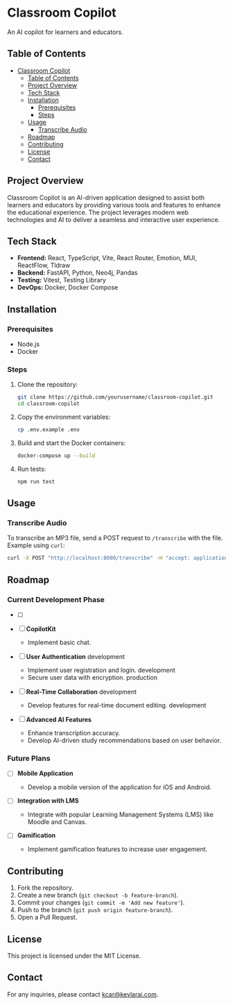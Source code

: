 # Classroom Copilot

An AI copilot for learners and educators.

## Table of Contents

- [Classroom Copilot](#classroom-copilot)
  - [Table of Contents](#table-of-contents)
  - [Project Overview](#project-overview)
  - [Tech Stack](#tech-stack)
  - [Installation](#installation)
    - [Prerequisites](#prerequisites)
    - [Steps](#steps)
  - [Usage](#usage)
    - [Transcribe Audio](#transcribe-audio)
  - [Roadmap](#roadmap)
  - [Contributing](#contributing)
  - [License](#license)
  - [Contact](#contact)

## Project Overview
Classroom Copilot is an AI-driven application designed to assist both learners and educators by providing various tools and features to enhance the educational experience. The project leverages modern web technologies and AI to deliver a seamless and interactive user experience.

## Tech Stack
- **Frontend:** React, TypeScript, Vite, React Router, Emotion, MUI, ReactFlow, Tldraw
- **Backend:** FastAPI, Python, Neo4j, Pandas
- **Testing:** Vitest, Testing Library
- **DevOps:** Docker, Docker Compose

## Installation

### Prerequisites
- Node.js
- Docker

### Steps
1. Clone the repository:
    ```sh
    git clone https://github.com/yourusername/classroom-copilot.git
    cd classroom-copilot
    ```
2. Copy the environment variables:
    ```sh
    cp .env.example .env
    ```
3. Build and start the Docker containers:
    ```sh
    docker-compose up --build
    ```
4. Run tests:
    ```sh
    npm run test
    ```

## Usage
### Transcribe Audio
To transcribe an MP3 file, send a POST request to `/transcribe` with the file.
Example using `curl`:
```sh
curl -X POST "http://localhost:8000/transcribe" -H "accept: application/json" -H "Content-Type: multipart/form-data" -F "file=@path/to/your/audio.mp3"
```

## Roadmap

### Current Development Phase
- [ ]
- [ ] **CopilotKit**
  - Implement basic chat.

- [ ] **User Authentication** development
  - Implement user registration and login. development
  - Secure user data with encryption. production

- [ ] **Real-Time Collaboration** development
  - Develop features for real-time document editing. development
  

- [ ] **Advanced AI Features**
  - Enhance transcription accuracy.
  - Develop AI-driven study recommendations based on user behavior.

### Future Plans
- [ ] **Mobile Application**
  - Develop a mobile version of the application for iOS and Android.

- [ ] **Integration with LMS**
  - Integrate with popular Learning Management Systems (LMS) like Moodle and Canvas.

- [ ] **Gamification**
  - Implement gamification features to increase user engagement.

## Contributing
1. Fork the repository.
2. Create a new branch (`git checkout -b feature-branch`).
3. Commit your changes (`git commit -m 'Add new feature'`).
4. Push to the branch (`git push origin feature-branch`).
5. Open a Pull Request.

## License
This project is licensed under the MIT License.

## Contact
For any inquiries, please contact [kcar@kevlarai.com](mailto:kcar@kevlarai.com).
